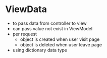 # ViewData

- to pass data from controller to view
- can pass value not exist in ViewModel
- per request
  - object is created when user visit page
  - object is deleted when user leave page
- using dictionary data type

